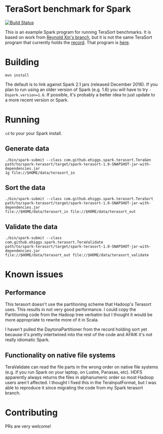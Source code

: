 # TeraSort benchmark for Spark

[![Build
Status](https://travis-ci.org/ehiggs/spark-terasort.svg)](https://travis-ci.org/ehiggs/spark-terasort)

This is an example Spark program for running TeraSort benchmarks. It is based on
work from [Reynold Xin's branch](https://github.com/rxin/spark/tree/terasort),
but it is not the same TeraSort program that currently holds the
[record](http://sortbenchmark.org/). That program is
[here](https://github.com/rxin/spark/tree/sort-benchmark/core/src/main/scala/org/apache/spark/sort).

# Building

`mvn install`

The default is to link against Spark 2.1 jars (released December 2016). If you plan to run using an older version of Spark (e.g. 1.6) you will have to try `-Dspark.version=1.6`. If possible, it's probably a better idea to just update to a more recent version or Spark.

# Running

`cd` to your your Spark install.

## Generate data

    ./bin/spark-submit --class com.github.ehiggs.spark.terasort.TeraGen 
    path/to/spark-terasort/target/spark-terasort-1.0-SNAPSHOT-jar-with-dependencies.jar 
    1g file://$HOME/data/terasort_in 

## Sort the data
    ./bin/spark-submit --class com.github.ehiggs.spark.terasort.TeraSort
    path/to/spark-terasort/target/spark-terasort-1.0-SNAPSHOT-jar-with-dependencies.jar 
    file://$HOME/data/terasort_in file://$HOME/data/terasort_out

## Validate the data
    ./bin/spark-submit --class com.github.ehiggs.spark.terasort.TeraValidate
    path/to/spark-terasort/target/spark-terasort-1.0-SNAPSHOT-jar-with-dependencies.jar 
    file://$HOME/data/terasort_out file://$HOME/data/terasort_validate

# Known issues

## Performance

This terasort doesn't use the partitioning scheme that Hadoop's Terasort uses.
This results in not very good performance. I could copy the Partitioning code
from the Hadoop tree verbatim but I thought it would be more appropriate to
rewrite more of it in Scala.

I haven't pulled the DaytonaPartitioner from the record holding sort yet because
it's pretty intertwined into the rest of the code and AFAIK it's not really
idiomatic Spark.

## Functionality on native file systems

TeraValidate can read the file parts in the wrong order on native file systems
(e.g. if you run Spark on your laptop, on Lustre, Panasas, etc). HDFS apparently
always returns the files in alphanumeric order so most Hadoop users aren't
affected. I thought I fixed this in the TeraInputFormat, but I was able to
reproduce it since migrating the code from my Spark terasort branch.

# Contributing

PRs are very welcome!
